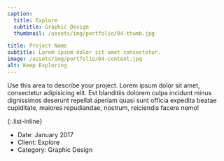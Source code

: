 ```yaml
---
caption:
  title: Explore
  subtitle: Graphic Design
  thumbnail: /assets/img/portfolio/04-thumb.jpg

title: Project Name
subtitle: Lorem ipsum dolor sit amet consectetur.
image: /assets/img/portfolio/04-content.jpg
alt: Keep Exploring
---
```


Use this area to describe your project. Lorem ipsum dolor sit amet, consectetur adipisicing elit. Est blanditiis dolorem culpa incidunt minus dignissimos deserunt repellat aperiam quasi sunt officia expedita beatae cupiditate, maiores repudiandae, nostrum, reiciendis facere nemo!

{:.list-inline}

- Date: January 2017
- Client: Explore
- Category: Graphic Design
